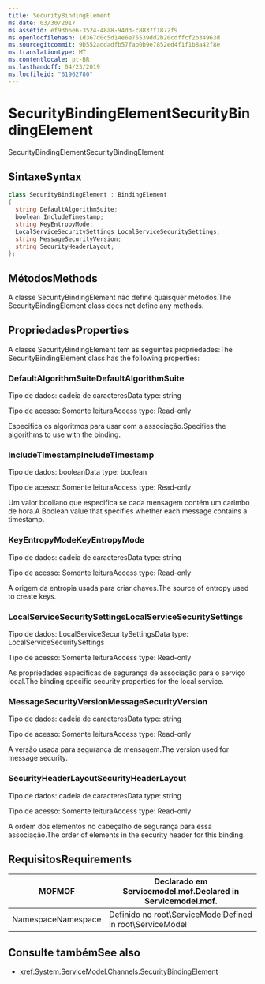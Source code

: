 ```yaml
---
title: SecurityBindingElement
ms.date: 03/30/2017
ms.assetid: ef93b6e6-3524-48a8-94d3-c8837f1872f9
ms.openlocfilehash: 1d367d0c5d14e6e75539dd2b20cdffcf2b34963d
ms.sourcegitcommit: 9b552addadfb57fab0b9e7852ed4f1f1b8a42f8e
ms.translationtype: MT
ms.contentlocale: pt-BR
ms.lasthandoff: 04/23/2019
ms.locfileid: "61962780"
---
```

# <a name="securitybindingelement"></a><span data-ttu-id="c0a97-102">SecurityBindingElement</span><span class="sxs-lookup"><span data-stu-id="c0a97-102">SecurityBindingElement</span></span>
<span data-ttu-id="c0a97-103">SecurityBindingElement</span><span class="sxs-lookup"><span data-stu-id="c0a97-103">SecurityBindingElement</span></span>  
  
## <a name="syntax"></a><span data-ttu-id="c0a97-104">Sintaxe</span><span class="sxs-lookup"><span data-stu-id="c0a97-104">Syntax</span></span>  
  
```csharp
class SecurityBindingElement : BindingElement  
{  
  string DefaultAlgorithmSuite;  
  boolean IncludeTimestamp;  
  string KeyEntropyMode;  
  LocalServiceSecuritySettings LocalServiceSecuritySettings;  
  string MessageSecurityVersion;  
  string SecurityHeaderLayout;  
};  
```  
  
## <a name="methods"></a><span data-ttu-id="c0a97-105">Métodos</span><span class="sxs-lookup"><span data-stu-id="c0a97-105">Methods</span></span>  
 <span data-ttu-id="c0a97-106">A classe SecurityBindingElement não define quaisquer métodos.</span><span class="sxs-lookup"><span data-stu-id="c0a97-106">The SecurityBindingElement class does not define any methods.</span></span>  
  
## <a name="properties"></a><span data-ttu-id="c0a97-107">Propriedades</span><span class="sxs-lookup"><span data-stu-id="c0a97-107">Properties</span></span>  
 <span data-ttu-id="c0a97-108">A classe SecurityBindingElement tem as seguintes propriedades:</span><span class="sxs-lookup"><span data-stu-id="c0a97-108">The SecurityBindingElement class has the following properties:</span></span>  
  
### <a name="defaultalgorithmsuite"></a><span data-ttu-id="c0a97-109">DefaultAlgorithmSuite</span><span class="sxs-lookup"><span data-stu-id="c0a97-109">DefaultAlgorithmSuite</span></span>  
 <span data-ttu-id="c0a97-110">Tipo de dados: cadeia de caracteres</span><span class="sxs-lookup"><span data-stu-id="c0a97-110">Data type: string</span></span>  
  
 <span data-ttu-id="c0a97-111">Tipo de acesso: Somente leitura</span><span class="sxs-lookup"><span data-stu-id="c0a97-111">Access type: Read-only</span></span>  
  
 <span data-ttu-id="c0a97-112">Especifica os algoritmos para usar com a associação.</span><span class="sxs-lookup"><span data-stu-id="c0a97-112">Specifies the algorithms to use with the binding.</span></span>  
  
### <a name="includetimestamp"></a><span data-ttu-id="c0a97-113">IncludeTimestamp</span><span class="sxs-lookup"><span data-stu-id="c0a97-113">IncludeTimestamp</span></span>  
 <span data-ttu-id="c0a97-114">Tipo de dados: boolean</span><span class="sxs-lookup"><span data-stu-id="c0a97-114">Data type: boolean</span></span>  
  
 <span data-ttu-id="c0a97-115">Tipo de acesso: Somente leitura</span><span class="sxs-lookup"><span data-stu-id="c0a97-115">Access type: Read-only</span></span>  
  
 <span data-ttu-id="c0a97-116">Um valor booliano que especifica se cada mensagem contém um carimbo de hora.</span><span class="sxs-lookup"><span data-stu-id="c0a97-116">A Boolean value that specifies whether each message contains a timestamp.</span></span>  
  
### <a name="keyentropymode"></a><span data-ttu-id="c0a97-117">KeyEntropyMode</span><span class="sxs-lookup"><span data-stu-id="c0a97-117">KeyEntropyMode</span></span>  
 <span data-ttu-id="c0a97-118">Tipo de dados: cadeia de caracteres</span><span class="sxs-lookup"><span data-stu-id="c0a97-118">Data type: string</span></span>  
  
 <span data-ttu-id="c0a97-119">Tipo de acesso: Somente leitura</span><span class="sxs-lookup"><span data-stu-id="c0a97-119">Access type: Read-only</span></span>  
  
 <span data-ttu-id="c0a97-120">A origem da entropia usada para criar chaves.</span><span class="sxs-lookup"><span data-stu-id="c0a97-120">The source of entropy used to create keys.</span></span>  
  
### <a name="localservicesecuritysettings"></a><span data-ttu-id="c0a97-121">LocalServiceSecuritySettings</span><span class="sxs-lookup"><span data-stu-id="c0a97-121">LocalServiceSecuritySettings</span></span>  
 <span data-ttu-id="c0a97-122">Tipo de dados: LocalServiceSecuritySettings</span><span class="sxs-lookup"><span data-stu-id="c0a97-122">Data type: LocalServiceSecuritySettings</span></span>  
  
 <span data-ttu-id="c0a97-123">Tipo de acesso: Somente leitura</span><span class="sxs-lookup"><span data-stu-id="c0a97-123">Access type: Read-only</span></span>  
  
 <span data-ttu-id="c0a97-124">As propriedades específicas de segurança de associação para o serviço local.</span><span class="sxs-lookup"><span data-stu-id="c0a97-124">The binding specific security properties for the local service.</span></span>  
  
### <a name="messagesecurityversion"></a><span data-ttu-id="c0a97-125">MessageSecurityVersion</span><span class="sxs-lookup"><span data-stu-id="c0a97-125">MessageSecurityVersion</span></span>  
 <span data-ttu-id="c0a97-126">Tipo de dados: cadeia de caracteres</span><span class="sxs-lookup"><span data-stu-id="c0a97-126">Data type: string</span></span>  
  
 <span data-ttu-id="c0a97-127">Tipo de acesso: Somente leitura</span><span class="sxs-lookup"><span data-stu-id="c0a97-127">Access type: Read-only</span></span>  
  
 <span data-ttu-id="c0a97-128">A versão usada para segurança de mensagem.</span><span class="sxs-lookup"><span data-stu-id="c0a97-128">The version used for message security.</span></span>  
  
### <a name="securityheaderlayout"></a><span data-ttu-id="c0a97-129">SecurityHeaderLayout</span><span class="sxs-lookup"><span data-stu-id="c0a97-129">SecurityHeaderLayout</span></span>  
 <span data-ttu-id="c0a97-130">Tipo de dados: cadeia de caracteres</span><span class="sxs-lookup"><span data-stu-id="c0a97-130">Data type: string</span></span>  
  
 <span data-ttu-id="c0a97-131">Tipo de acesso: Somente leitura</span><span class="sxs-lookup"><span data-stu-id="c0a97-131">Access type: Read-only</span></span>  
  
 <span data-ttu-id="c0a97-132">A ordem dos elementos no cabeçalho de segurança para essa associação.</span><span class="sxs-lookup"><span data-stu-id="c0a97-132">The order of elements in the security header for this binding.</span></span>  
  
## <a name="requirements"></a><span data-ttu-id="c0a97-133">Requisitos</span><span class="sxs-lookup"><span data-stu-id="c0a97-133">Requirements</span></span>  
  
|<span data-ttu-id="c0a97-134">MOF</span><span class="sxs-lookup"><span data-stu-id="c0a97-134">MOF</span></span>|<span data-ttu-id="c0a97-135">Declarado em Servicemodel.mof.</span><span class="sxs-lookup"><span data-stu-id="c0a97-135">Declared in Servicemodel.mof.</span></span>|  
|---------|-----------------------------------|  
|<span data-ttu-id="c0a97-136">Namespace</span><span class="sxs-lookup"><span data-stu-id="c0a97-136">Namespace</span></span>|<span data-ttu-id="c0a97-137">Definido no root\ServiceModel</span><span class="sxs-lookup"><span data-stu-id="c0a97-137">Defined in root\ServiceModel</span></span>|  
  
## <a name="see-also"></a><span data-ttu-id="c0a97-138">Consulte também</span><span class="sxs-lookup"><span data-stu-id="c0a97-138">See also</span></span>

- <xref:System.ServiceModel.Channels.SecurityBindingElement>
